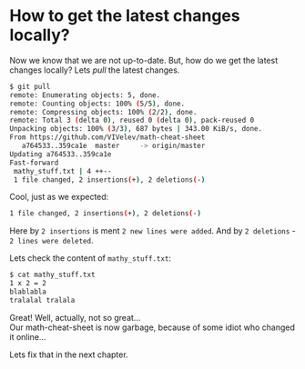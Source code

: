 # How to get the latest changes locally?

Now we know that we are not up-to-date. But, how do we get the latest changes locally?
Lets *pull* the latest changes.
```bash
$ git pull
remote: Enumerating objects: 5, done.
remote: Counting objects: 100% (5/5), done.
remote: Compressing objects: 100% (2/2), done.
remote: Total 3 (delta 0), reused 0 (delta 0), pack-reused 0
Unpacking objects: 100% (3/3), 687 bytes | 343.00 KiB/s, done.
From https://github.com/VIVelev/math-cheat-sheet
   a764533..359ca1e  master     -> origin/master
Updating a764533..359ca1e
Fast-forward
 mathy_stuff.txt | 4 ++--
 1 file changed, 2 insertions(+), 2 deletions(-)
```

Cool, just as we expected:
```bash
1 file changed, 2 insertions(+), 2 deletions(-)
```

Here by `2 insertions` is ment `2 new lines were added`.
And by `2 deletions` - `2 lines were deleted`.


Lets check the content of `mathy_stuff.txt`:
```bash
$ cat mathy_stuff.txt
1 x 2 = 2
blablabla
tralalal tralala
```

Great! Well, actually, not so great... <br>
Our math-cheat-sheet is now garbage, because of some idiot who changed it online...

Lets fix that in the next chapter.
